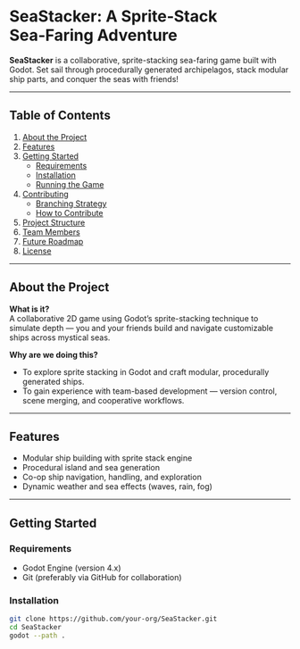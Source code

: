 # SeaStacker: A Sprite‑Stack Sea‑Faring Adventure

**SeaStacker** is a collaborative, sprite-stacking sea-faring game built with Godot. Set sail through procedurally generated archipelagos, stack modular ship parts, and conquer the seas with friends!

---

##  Table of Contents
1. [About the Project](#about-the-project)
2. [Features](#features)
3. [Getting Started](#getting-started)
   - [Requirements](#requirements)
   - [Installation](#installation)
   - [Running the Game](#running-the-game)
4. [Contributing](#contributing)
   - [Branching Strategy](#branching-strategy)
   - [How to Contribute](#how-to-contribute)
5. [Project Structure](#project-structure)
6. [Team Members](#team-members)
7. [Future Roadmap](#future-roadmap)
8. [License](#license)

---

## About the Project  
**What is it?**  
A collaborative 2D game using Godot’s sprite-stacking technique to simulate depth — you and your friends build and navigate customizable ships across mystical seas.

**Why are we doing this?**  
- To explore sprite stacking in Godot and craft modular, procedurally generated ships.  
- To gain experience with team-based development — version control, scene merging, and cooperative workflows.

---

## Features  
-  Modular ship building with sprite stack engine  
-  Procedural island and sea generation  
-  Co-op ship navigation, handling, and exploration  
-  Dynamic weather and sea effects (waves, rain, fog)

---

## Getting Started

### Requirements  
- Godot Engine (version 4.x)  
- Git (preferably via GitHub for collaboration)

### Installation  
```bash
git clone https://github.com/your-org/SeaStacker.git
cd SeaStacker
godot --path .
